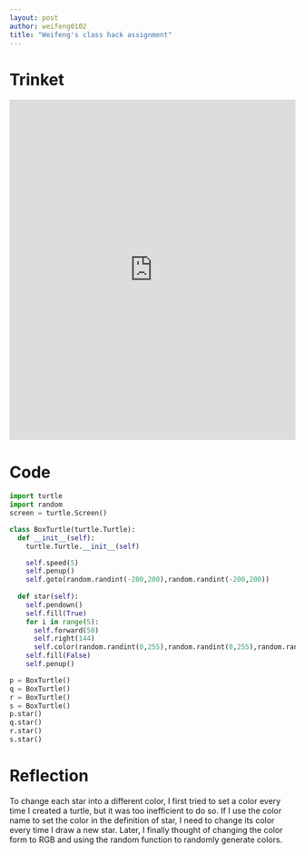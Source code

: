 ```yaml
---
layout: post
author: weifeng0102
title: "Weifeng's class hack assignment"
---
```


# Trinket
<iframe src="https://trinket.io/embed/python/45474bc6fd" width="100%" height="600" frameborder="0" marginwidth="0" marginheight="0" allowfullscreen></iframe>

# Code
```python
import turtle
import random
screen = turtle.Screen()

class BoxTurtle(turtle.Turtle):
  def __init__(self):
    turtle.Turtle.__init__(self)

    self.speed(5)
    self.penup()
    self.goto(random.randint(-200,200),random.randint(-200,200))
  
  def star(self):
    self.pendown()
    self.fill(True)
    for i in range(5):
      self.forward(50)
      self.right(144)
      self.color(random.randint(0,255),random.randint(0,255),random.randint(0,255))
    self.fill(False)
    self.penup()    

p = BoxTurtle()
q = BoxTurtle()
r = BoxTurtle()
s = BoxTurtle()
p.star()
q.star()
r.star()
s.star()
```

# Reflection
To change each star into a different color, I first tried to set a color every time I created a turtle, but it was too inefficient to do so. If I use the color name to set the color in the definition of star, I need to change its color every time I draw a new star. Later, I finally thought of changing the color form to RGB and using the random function to randomly generate colors.
